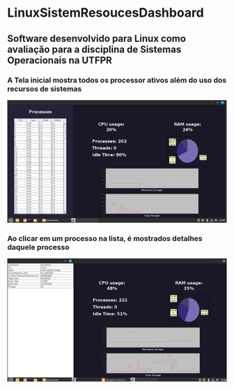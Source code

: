 # LinuxSistemResoucesDashboard
## Software desenvolvido para Linux como avaliação para a disciplina de Sistemas Operacionais na UTFPR

### A Tela inicial mostra todos os processor ativos além do uso dos recursos de sistemas
 <img src="https://raw.githubusercontent.com/4ntFer/LinuxSistemResoucesDashboard/main/screenshots/screeshot_dashboard_home.JPG" width="1280" />

### Ao clicar em um processo na lista, é mostrados detalhes daquele processo

 <img src="https://raw.githubusercontent.com/4ntFer/LinuxSistemResoucesDashboard/main/screenshots/screeshot_dashboard_details.JPG" width="1280" />
